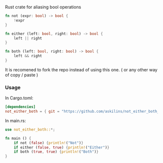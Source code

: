 Rust crate for aliasing bool operations

``` rust
fn not (expr: bool) -> bool {
    !expr
}

fn either (left: bool, right: bool) -> bool {
    left || right
}

fn both (left: bool, right: bool) -> bool {
    left && right
}
```

It is recomened to fork the repo instead of using this one.
( or any other way of copy / paste )

### Usage

In Cargo.toml:
```toml
[dependencies]
not_either_both = { git = "https://github.com/askilins/not_either_both_rs" }
```

In main.rs:
```rust
use not_either_both::*;

fn main () {
    if not (false) {println!("Not")}
    if either (false, true) {println!("Either")}
    if both (true, true) {println!("Both")}
}
```
